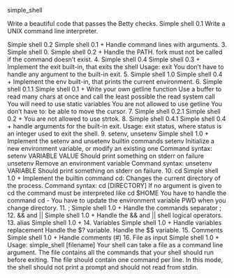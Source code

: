simple_shell

Write a beautiful code that passes the Betty checks.
 Simple shell 0.1
Write a UNIX command line interpreter.

 Simple shell 0.2
Simple shell 0.1 +
Handle command lines with arguments.
3. Simple shell 0.
Simple shell 0.2 +
Handle the PATH.
fork must not be called if the command doesn’t exist.
4. Simple shell 0.4
Simple shell 0.3 +
Implement the exit built-in, that exits the shell
Usage: exit
You don’t have to handle any argument to the built-in exit.
5. Simple shell 1.0
Simple shell 0.4 +
Implement the env built-in, that prints the current environment.
6. Simple shell 0.1.1
Simple shell 0.1 +
Write your own getline function
Use a buffer to read many chars at once and call the least possible the read system call
You will need to use static variables
You are not allowed to use getline
You don’t have to:
be able to move the cursor.
7. Simple shell 0.2.1
Simple shell 0.2 +
You are not allowed to use strtok.
8. Simple shell 0.4.1
Simple shell 0.4 +
handle arguments for the built-in exit.
Usage: exit status, where status is an integer used to exit the shell.
9. setenv, unsetenv
Simple shell 1.0 +
Implement the setenv and unsetenv builtin commands
setenv
Initialize a new environment variable, or modify an existing one
Command syntax: setenv VARIABLE VALUE
Should print something on stderr on failure
unsetenv
Remove an environment variable
Command syntax: unsetenv VARIABLE
Should print something on stderr on failure.
10. cd
Simple shell 1.0 +
Implement the builtin command cd:
Changes the current directory of the process.
Command syntax: cd [DIRECTORY]
If no argument is given to cd the command must be interpreted like cd $HOME
You have to handle the command cd -
You have to update the environment variable PWD when you change directory.
11. ;
Simple shell 1.0 +
Handle the commands separator ;
12. && and ||
Simple shell 1.0 +
Handle the && and || shell logical operators.
13. alias
Simple shell 1.0 +
14. Variables
Simple shell 1.0 +
Handle variables replacement
Handle the $? variable.
Handle the $$ variable.
15. Comments
Simple shell 1.0 +
Handle comments (#)
16. File as input
Simple shell 1.0 +
Usage: simple_shell [filename]
Your shell can take a file as a command line argument.
The file contains all the commands that your shell should run before exiting.
The file should contain one command per line.
In this mode, the shell should not print a prompt and should not read from stdin.
